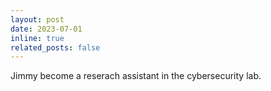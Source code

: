 ```yaml
---
layout: post
date: 2023-07-01
inline: true
related_posts: false
---
```


Jimmy become a reserach assistant in the cybersecurity lab.